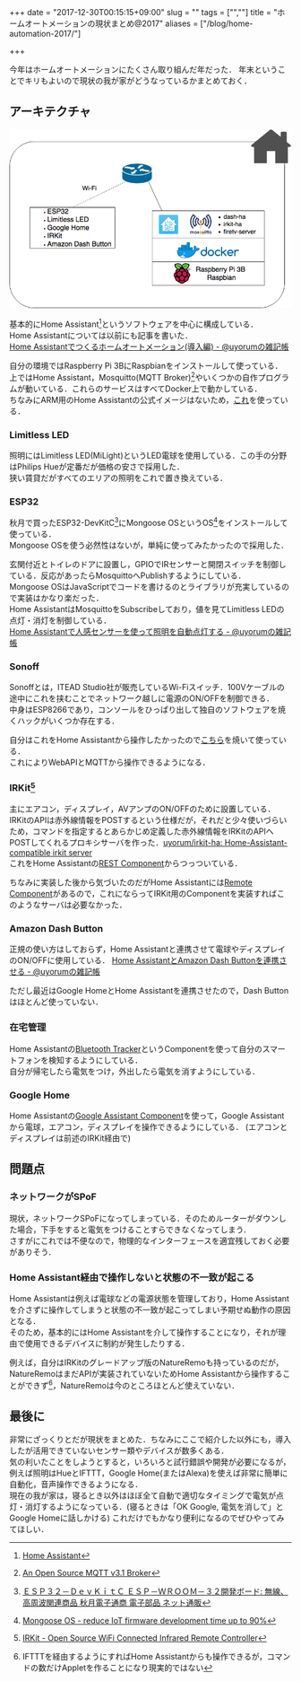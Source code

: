 +++
date = "2017-12-30T00:15:15+09:00"
slug = ""
tags = ["",""]
title = "ホームオートメーションの現状まとめ@2017"
aliases = ["/blog/home-automation-2017/"]

+++

今年はホームオートメーションにたくさん取り組んだ年だった．
年末ということでキリもよいので現状の我が家がどうなっているかまとめておく．

<!--more-->

## アーキテクチャ
![01.png](/home-automation-2017/01.png)

基本的にHome Assistant[^1]というソフトウェアを中心に構成している．  
Home Assistantについては以前にも記事を書いた．  
[Home Assistantでつくるホームオートメーション(導入編) - @uyorumの雑記帳](/blog/home-assistant-install/)

自分の環境ではRaspberry Pi 3BにRaspbianをインストールして使っている．  
上ではHome Assistant，Mosquitto(MQTT Broker)[^2]やいくつかの自作プログラムが動いている．これらのサービスはすべてDocker上で動かしている．  
ちなみにARM用のHome Assistantの公式イメージはないため，[これ](https://github.com/lroguet/rpi-home-assistant)を使っている．

### Limitless LED
照明にはLimitless LED(MiLight)というLED電球を使用している．この手の分野はPhilips Hueが定番だが価格の安さで採用した．  
狭い賃貸だがすべてのエリアの照明をこれで置き換えている．

### ESP32
秋月で買ったESP32-DevKitC[^3]にMongoose OSというOS[^4]をインストールして使っている．  
Mongoose OSを使う必然性はないが，単純に使ってみたかったので採用した．

玄関付近とトイレのドアに設置し，GPIOでIRセンサーと開閉スイッチを制御している．反応があったらMosquittoへPublishするようにしている．  
Mongoose OSはJavaScriptでコードを書けるのとライブラリが充実しているので実装はかなり楽だった．  
Home AssistantはMosquittoをSubscribeしており，値を見てLimitless LEDの点灯・消灯を制御している．  
[Home Assistantで人感センサーを使って照明を自動点灯する - @uyorumの雑記帳](/blog/home-assistant-gpio/)

### Sonoff
Sonoffとは，ITEAD Studio社が販売しているWi-Fiスイッチ．100Vケーブルの途中にこれを挟むことでネットワーク越しに電源のON/OFFを制御できる．  
中身はESP8266であり，コンソールをひっぱり出して独自のソフトウェアを焼くハックがいくつか存在する．

自分はこれをHome Assistantから操作したかったので[こちら](https://github.com/arendst/Sonoff-Tasmota)を焼いて使っている．  
これによりWebAPIとMQTTから操作できるようになる．

### IRKit[^5]
主にエアコン，ディスプレイ，AVアンプのON/OFFのために設置している．
IRKitのAPIは赤外線情報をPOSTするという仕様だが，それだと少々使いづらいため，コマンドを指定するとあらかじめ定義した赤外線情報をIRKitのAPIへPOSTしてくれるプロキシサーバを作った．[uyorum/irkit-ha: Home-Assistant-compatible irkit server](https://github.com/uyorum/irkit-ha)  
これをHome Assistantの[REST Component](https://home-assistant.io/components/notify.rest/)からつっついている．

ちなみに実装した後から気づいたのだがHome Assistantには[Remote Component](https://home-assistant.io/components/remote/)があるので，これにならってIRKit用のComponentを実装すればこのようなサーバは必要なかった．

### Amazon Dash Button
正規の使い方はしておらず，Home Assistantと連携させて電球やディスプレイのON/OFFに使用している．
[Home AssistantとAmazon Dash Buttonを連携させる - @uyorumの雑記帳](/blog/home-assistant-with-dash-button/)

ただし最近はGoogle HomeとHome Assistantを連携させたので，Dash Buttonはほとんど使っていない．

### 在宅管理
Home Assistantの[Bluetooth Tracker](https://home-assistant.io/components/device_tracker.bluetooth_tracker/)というComponentを使って自分のスマートフォンを検知するようにしている．  
自分が帰宅したら電気をつけ，外出したら電気を消すようにしている．

### Google Home
Home Assistantの[Google Assistant Component](https://home-assistant.io/components/google_assistant/)を使って，Google Assistantから電球，エアコン，ディスプレイを操作できるようにしている．
(エアコンとディスプレイは前述のIRKit経由で)

## 問題点
### ネットワークがSPoF
現状，ネットワークSPoFになってしまっている．そのためルーターがダウンした場合，下手をすると電気をつけることすらできなくなってしまう．  
さすがにこれでは不便なので，物理的なインターフェースを適宜残しておく必要がありそう．

### Home Assistant経由で操作しないと状態の不一致が起こる
Home Assistantは例えば電球などの電源状態を管理しており，Home Assistantを介さずに操作してしまうと状態の不一致が起こってしまい予期せぬ動作の原因となる．  
そのため，基本的にはHome Assistantを介して操作することになり，それが理由で使用できるデバイスに制約が発生したりする．

例えば，自分はIRKitのグレードアップ版のNatureRemoも持っているのだが，NatureRemoはまだAPIが実装されていないためHome Assistantから操作することができず[^6]，NatureRemoは今のところほとんど使えていない．

## 最後に
非常にざっくりとだが現状をまとめた．ちなみにここで紹介した以外にも，導入したが活用できていないセンサー類やデバイスが数多くある．  
気の利いたことをしようとすると，いろいろと試行錯誤や開発が必要になるが，例えば照明はHueとIFTTT，Google Home(またはAlexa)を使えば非常に簡単に自動化，音声操作できるようになる．  
現在の我が家は，寝るとき以外はほぼ全て自動で適切なタイミングで電気が点灯・消灯するようになっている．(寝るときは「OK Google, 電気を消して」とGoogle Homeに話しかける)
これだけでもかなり便利になるのでぜひやってみてほしい．

[^1]: [Home Assistant](https://home-assistant.io/)
[^2]: [An Open Source MQTT v3.1 Broker](https://mosquitto.org/)
[^3]: [ＥＳＰ３２－ＤｅｖＫｉｔＣ ＥＳＰ－ＷＲＯＯＭ－３２開発ボード: 無線、高周波関連商品 秋月電子通商 電子部品 ネット通販](http://akizukidenshi.com/catalog/g/gM-11819/)
[^4]: [Mongoose OS - reduce IoT firmware development time up to 90%](https://mongoose-os.com/)
[^5]: [IRKit - Open Source WiFi Connected Infrared Remote Controller](http://getirkit.com/)
[^6]: IFTTTを経由するようにすればHome Assistantからも操作できるが，コマンドの数だけAppletを作ることになり現実的ではない
